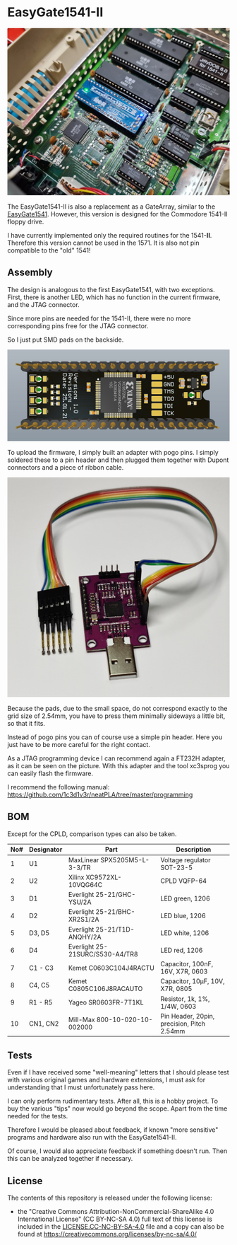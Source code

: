 # EasyGate1541-II

![](https://github.com/DL2DW/EasyGate1541-II/blob/main/Images/EasyGate1541-II.jpg)



The EasyGate1541-II is also a replacement as a GateArray, similar to the [EasyGate1541](https://github.com/DL2DW/EasyGate1541). However, this version is designed for the Commodore 1541-II floppy drive.

I have currently implemented only the required routines for the 1541-**II**. Therefore this version cannot be used in the 1571. It is also not pin compatible to the "old" 1541!



## Assembly



The design is analogous to the first EasyGate1541, with two exceptions. First, there is another LED, which has no function in the current firmware, and the JTAG connector.

Since more pins are needed for the 1541-II, there were no more corresponding pins free for the JTAG connector.

So I just put SMD pads on the backside.

![](https://github.com/DL2DW/EasyGate1541-II/blob/main/Images/EasyGate1541-II_PCB_back.jpg)

To upload the firmware, I simply built an adapter with pogo pins. I simply soldered these to a pin header and then plugged them together with Dupont connectors and a piece of ribbon cable.



![](https://github.com/DL2DW/EasyGate1541-II/blob/main/Images/EasyGate1541-II-Firmware-Adapter.jpg)



Because the pads, due to the small space, do not correspond exactly to the grid size of 2.54mm, you have to press them minimally sideways a little bit, so that it fits.

Instead of pogo pins you can of course use a simple pin header. Here you just have to be more careful for the right contact. 

As a JTAG programming device I can recommend again a FT232H adapter, as it can be seen on the picture. With this adapter and the tool xc3sprog you can easily flash the firmware.

I recommend the following manual: https://github.com/1c3d1v3r/neatPLA/tree/master/programming



## BOM

Except for the CPLD, comparison types can also be taken.

| No#  | Designator | Part                            | Description                                |
| ---- | ---------- | ------------------------------- | ------------------------------------------ |
| 1    | U1         | MaxLinear SPX5205M5-L-3-3/TR    | Voltage regulator SOT-23-5                 |
| 2    | U2         | Xilinx XC9572XL-10VQG64C        | CPLD VQFP-64                               |
| 3    | D1         | Everlight 25-21/GHC-YSU/2A      | LED green, 1206                            |
| 4    | D2         | Everlight 25-21/BHC-XR2S1/2A    | LED blue, 1206                             |
| 5    | D3, D5     | Everlight 25-21/T1D-ANQHY/2A    | LED white, 1206                            |
| 6    | D4         | Everlight 25-21SURC/S530-A4/TR8 | LED red, 1206                              |
| 7    | C1 - C3    | Kemet C0603C104J4RACTU          | Capacitor, 100nF, 16V, X7R, 0603           |
| 8    | C4, C5     | Kemet C0805C106J8RACAUTO        | Capacitor, 10µF, 10V, X7R, 0805            |
| 9    | R1 - R5    | Yageo SR0603FR-7T1KL            | Resistor, 1k, 1%, 1/4W, 0603               |
| 10   | CN1, CN2   | Mill-Max 800-10-020-10-002000   | Pin Header, 20pin, precision, Pitch 2.54mm |



## Tests



Even if I have received some "well-meaning" letters that I should please test with various original games and hardware extensions, I must ask for understanding that I must unfortunately pass here.

I can only perform rudimentary tests. After all, this is a hobby project. To buy the various "tips" now would go beyond the scope. Apart from the time needed for the tests.

Therefore I would be pleased about feedback, if known "more sensitive" programs and hardware also run with the EasyGate1541-II.

Of course, I would also appreciate feedback if something doesn't run. Then this can be analyzed together if necessary.



## License

The contents of this repository is released under the following license:

- the "Creative Commons Attribution-NonCommercial-ShareAlike 4.0 International License" (CC BY-NC-SA 4.0) full text of this license is included in the [LICENSE.CC-NC-BY-SA-4.0](https://github.com/DL2DW/EasyGate1541-II/blob/main/LICENSE.CC-NC-BY-SA) file and a copy can also be found at https://creativecommons.org/licenses/by-nc-sa/4.0/
